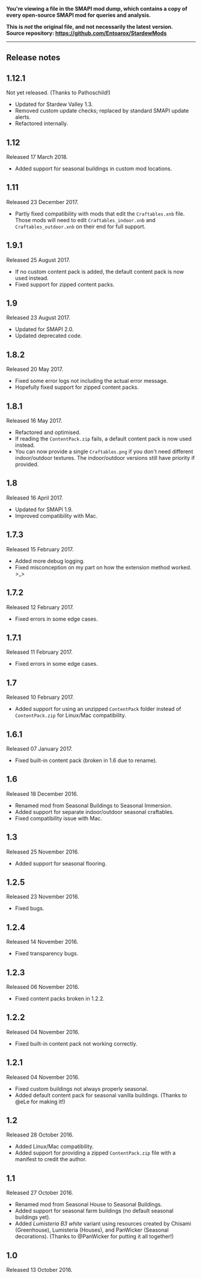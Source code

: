 **You're viewing a file in the SMAPI mod dump, which contains a copy of every open-source SMAPI mod
for queries and analysis.**

**This is _not_ the original file, and not necessarily the latest version.**  
**Source repository: https://github.com/Entoarox/StardewMods**

----

## Release notes
## 1.12.1
Not yet released. (Thanks to Pathoschild!)

* Updated for Stardew Valley 1.3.
* Removed custom update checks; replaced by standard SMAPI update alerts.
* Refactored internally.

## 1.12
Released 17 March 2018.

* Added support for seasonal buildings in custom mod locations.

## 1.11
Released 23 December 2017.

* Partly fixed compatibility with mods that edit the `Craftables.xnb` file. Those mods will need to edit `Craftables_indoor.xnb` and `Craftables_outdoor.xnb` on their end for full support.

## 1.9.1
Released 25 August 2017.

* If no custom content pack is added, the default content pack is now used instead.
* Fixed support for zipped content packs.

## 1.9
Released 23 August 2017.

* Updated for SMAPI 2.0.
* Updated deprecated code.

## 1.8.2
Released 20 May 2017.

* Fixed some error logs not including the actual error message.
* Hopefully fixed support for zipped content packs.

## 1.8.1
Released 16 May 2017.

* Refactored and optimised.
* If reading the `ContentPack.zip` fails, a default content pack is now used instead.
* You can now provide a single `Craftables.png` if you don't need different indoor/outdoor textures. The indoor/outdoor versions still have priority if provided.

## 1.8
Released 16 April 2017.

* Updated for SMAPI 1.9.
* Improved compatibility with Mac.

## 1.7.3
Released 15 February 2017.

* Added more debug logging.
* Fixed misconception on my part on how the extension method worked. >_>

## 1.7.2
Released 12 February 2017.

* Fixed errors in some edge cases.

## 1.7.1
Released 11 February 2017.

* Fixed errors in some edge cases.

## 1.7
Released 10 February 2017.

* Added support for using an unzipped `ContentPack` folder instead of `ContentPack.zip` for Linux/Mac compatibility.

## 1.6.1
Released 07 January 2017.

* Fixed built-in content pack (broken in 1.6 due to rename).

## 1.6
Released 18 December 2016.

* Renamed mod from Seasonal Buildings to Seasonal Immersion.
* Added support for separate indoor/outdoor seasonal craftables.
* Fixed compatibility issue with Mac.

## 1.3
Released 25 November 2016.

* Added support for seasonal flooring.

## 1.2.5
Released 23 November 2016.

* Fixed bugs.

## 1.2.4
Released 14 November 2016.

* Fixed transparency bugs.

## 1.2.3
Released 06 November 2016.

* Fixed content packs broken in 1.2.2.

## 1.2.2
Released 04 November 2016.

* Fixed built-in content pack not working correctly.

## 1.2.1
Released 04 November 2016.

* Fixed custom buildings not always properly seasonal.
* Added default content pack for seasonal vanilla buildings. (Thanks to @eLe for making it!)

## 1.2 
Released 28 October 2016.

* Added Linux/Mac compatibility.
* Added support for providing a zipped `ContentPack.zip` file with a manifest to credit the author.

## 1.1 
Released 27 October 2016.

* Renamed mod from Seasonal House to Seasonal Buildings.
* Added support for seasonal farm buildings (no default seasonal buildings yet).
* Added _Lumisteria B3 white_ variant using resources created by Chisami (Greenhouse), Lumisteria (Houses), and PanWicker (Seasonal decorations). (Thanks to @PanWicker for putting it all together!)

## 1.0
Released 13 October 2016.
